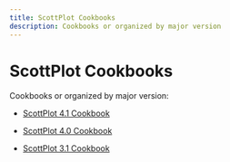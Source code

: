 ```yaml
---
title: ScottPlot Cookbooks
description: Cookbooks or organized by major version
---
```


# ScottPlot Cookbooks

Cookbooks or organized by major version:

* [ScottPlot 4.1 Cookbook](4.1)

* [ScottPlot 4.0 Cookbook](4.0)

* [ScottPlot 3.1 Cookbook](3.1)